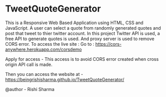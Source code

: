 # TweetQuoteGenerator
This is a Responsive Web Based Application using HTML, CSS and JavaScript.
A user can select a quote from randomly generated quotes and post that tweet to thier twitter account.
In this project Twitter API is used, a free API to generate quotes is used. And proxy server is used to remove CORS error.
To access the live site :
Go to : https://cors-anywhere.herokuapp.com/corsdemo

Apply for access - This access is to avoid CORS error created when cross origin API call is made.

Then you can access the website at - https://beingrishisharma.github.io/TweetQuoteGenerator/

@author - Rishi Sharma
